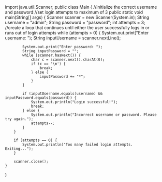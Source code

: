 import java.util.Scanner;
public class Main {
//initialize the correct username and password
//set login attempts to maximum of 3
    public static void main(String[] args) {
        Scanner scanner = new Scanner(System.in);
        String username = "admin";
        String password = "password";
        int attempts = 3;
//create a loop that continues until either the user successfully logs in or runs out of login attempts
        while (attempts > 0) {
            System.out.print("Enter username: ");
            String inputUsername = scanner.nextLine();

            System.out.print("Enter password: ");
            String inputPassword = "";
            while (scanner.hasNext()) {
                char c = scanner.next().charAt(0);
                if (c == '\n') {
                    break;
                } else {
                    inputPassword += "*";
                }
            }

            if (inputUsername.equals(username) && inputPassword.equals(password)) {
                System.out.println("Login successful!");
                break;
            } else {
                System.out.println("Incorrect username or password. Please try again.");
                attempts--;
            }
        }

        if (attempts == 0) {
            System.out.println("Too many failed login attempts. Exiting...");
        }

        scanner.close();
    }
}
